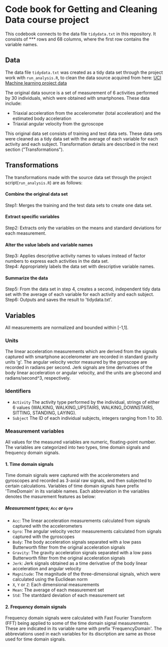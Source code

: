 # Code book for Getting and Cleaning Data course project
This codebook connects to the data file `tidydata.txt` in this repository. It consists of *** rows and 68 columns, where the first row contains the variable names.

## Data
The data file `tidydata.txt` was created as a tidy data set through the project work with `run_analysis.R`, to clean the data source acquired from here: [UCI Machine learning project data](https://d396qusza40orc.cloudfront.net/getdata%2Fprojectfiles%2FUCI%20HAR%20Dataset.zip)

The original data source is a set of measurement of 6 activities performed by 30 individuals, which were obtained with smartphones. These data include:
- Triaxial acceleration from the accelerometer (total acceleration) and the estimated body acceleration
- Triaxial angular velocity from the gyroscope

This original data set consists of training and test data sets. These data sets were cleaned as a tidy data set with the average of each variable for each activity and each subject. Transformation details are described in the next section ("Transformations"). 

## Transformations
The transformations made with the source data set through the project script(`run_analysis.R`) are as follows: 
#### Combine the original data set  
Step1: Merges the training and the test data sets to create one data set.
#### Extract specific variables  
Step2: Extracts only the variables on the means and standard deviations for each measurement.
#### Alter the value labels and variable names  
Step3: Applies descriptive activity names to values instead of factor numbers to express each activities in the data set.  
Step4: Appropriately labels the data set with descriptive variable names.
#### Summarize the data  
Step5: From the data set in step 4, creates a second, independent tidy data set with the average of each variable for each activity and each subject.  
Step6: Outputs and saves the result to 'tidydata.txt'.

## Variables
All measurements are normalized and bounded within [-1,1].
### Units
The linear acceleration measurements which are derived from the signals captured with smartphone accelerometer are recorded in standard gravity units 'g'.
The angular velocity vector measured by the gyroscope are recorded in radians per second.
Jerk signals are time derivatives of the body linear acceleration or angular velocity, and the units are g/second and radians/second^3, respectively.
### Identifiers
* `Activity`
The activity type performed by the individual, strings of either 6 values (WALKING, WALKING_UPSTAIRS, WALKING_DOWNSTAIRS, SITTING, STANDING, LAYING).
* `Subject`
The ID of each individual subjects, integers ranging from 1 to 30.
### Measurement variables
All values for the measured variables are numeric, floating-point number. The variables are categorized into two types, time domain signals and frequency domain signals. 
#### 1. Time domain signals  
Time domain signals were captured with the accelerometers and gyroscopes and recorded as 3-axial raw signals, and then subjected to certain calculations. Variables of time domain signals have prefix 'TimeDomain' in its variable names. Each abbreviation in the variables denotes the masurement features as below:  
##### Measurement types; `Acc` or `Gyro`
* `Acc`: The linear acceleration measurements calculated from signals captured with the accelerometers  
* `Gyro`: The angular velocity vector measurements calculated from signals captured with the gyroscopes  
* `Body`: The body acceleration signals separated with a low pass Butterworth filter from the original acceleration signals  
* `Gravity`: The gravity acceleration signals separated with a low pass Butterworth filter from the original acceleration signals  
* `Jerk`: Jerk signals obtained as a time derivative of the body linear acceleration and angular velocity
* `Magnitude`: The magnitude of the three-dimensional signals, which were calculated using the Euclidean norm
* `X`, `Y` or `Z`: Each dimensional measurements
* `Mean`: The average of each measurement set
* `Std`: The stantdard deviation of each measurement set

#### 2. Frequency domain signals  
Frequency domain signals were calculated with Fast Fourier Transform (FFT) being applied to some of the time domain signal measurements. These are indicated in its variable name with prefix 'FrequencyDomain'. The abbreviations used in each variables for its discription are same as those used for time domain signals.


